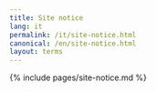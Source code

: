```yaml
---
title: Site notice
lang: it
permalink: /it/site-notice.html
canonical: /en/site-notice.html
layout: terms
---
```


{% include pages/site-notice.md %}
